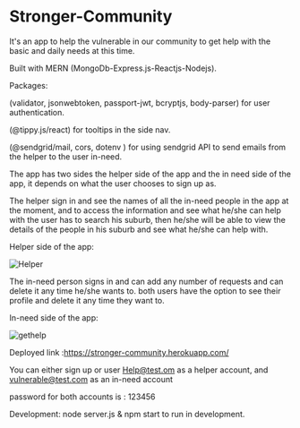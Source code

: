 # Stronger-Community
It's an app to help the vulnerable in our community to get help with the basic and daily needs at this time.

Built with  MERN (MongoDb-Express.js-Reactjs-Nodejs).

Packages:

(validator, jsonwebtoken, passport-jwt, bcryptjs, body-parser)  for user authentication.

(@tippy.js/react) for tooltips in the side nav.

(@sendgrid/mail, cors, dotenv ) for using sendgrid API to send emails from the helper to the user in-need.


The app has two sides the helper side of the app and the in need side of the app, it depends on what the user chooses to sign up as.


The helper sign in and see the names of all the in-need people in the app at the moment, and to access the information and see what he/she can help with the user has to search his suburb, then he/she will be able to view the details of the people in his suburb and see what he/she can help with.

Helper side of the app:

![Helper](https://user-images.githubusercontent.com/55872249/82280180-a5f91300-99d1-11ea-9e4b-fd063645687e.png)


The in-need person signs in and can add any number of requests and can delete it any time he/she wants to.
both users have the option to see their profile and delete it any time they want to.

In-need side of the app:

![gethelp](https://user-images.githubusercontent.com/55872249/82280225-bc9f6a00-99d1-11ea-89e6-e53bd446f177.png)

Deployed link :https://stronger-community.herokuapp.com/

You can either sign up or user 
Help@test.om as a helper account, and vulnerable@test.com as an in-need account 

password for both accounts is : 123456

Development: node server.js & npm start  to run in development.
